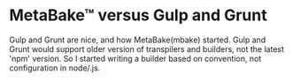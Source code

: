# MetaBake&trade; versus Gulp and Grunt

Gulp and Grunt are nice, and how MetaBake(mbake) started. Gulp and Grunt would support older version of
transpilers and builders, not the latest 'npm' version. So I started writing a builder based on convention, not configuration in node/.js.


